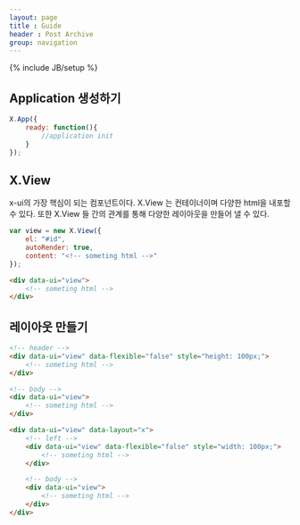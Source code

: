 ```yaml
---
layout: page
title : Guide
header : Post Archive
group: navigation
---
```

{% include JB/setup %}


## Application 생성하기
```javascript
X.App({
	ready: function(){
		//application init
	}
});
```


## X.View
x-ui의 가장 핵심이 되는 컴포넌트이다. X.View 는 컨테이너이며 다양한 html을 내포할 수 있다. 또한 X.View 들 간의 관계를 통해 다양한 레이아웃을 만들어 낼 수 있다.
```javascript
var view = new X.View({
	el: "#id",
	autoRender: true,
	content: "<!-- someting html -->"
});
```

```html
<div data-ui="view">
	<!-- someting html -->
</div>
```

## 레이아웃 만들기
```html
<!-- header -->
<div data-ui="view" data-flexible="false" style="height: 100px;">
	<!-- someting html -->
</div>

<!-- body -->
<div data-ui="view">
	<!-- someting html -->
</div>
```



```html
<div data-ui="view" data-layout="x">
	<!-- left -->
	<div data-ui="view" data-flexible="false" style="width: 100px;">
		<!-- someting html -->
	</div>

	<!-- body -->
	<div data-ui="view">
		<!-- someting html -->
	</div>
</div>
```